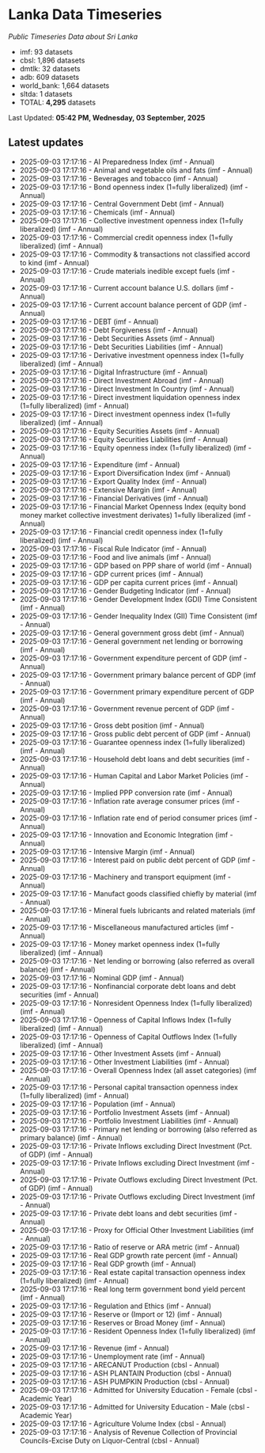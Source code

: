 # Lanka Data Timeseries
*Public Timeseries Data about Sri Lanka*

* imf: 93 datasets
* cbsl: 1,896 datasets
* dmtlk: 32 datasets
* adb: 609 datasets
* world_bank: 1,664 datasets
* sltda: 1 datasets
* TOTAL: **4,295** datasets

Last Updated: **05:42 PM, Wednesday, 03 September, 2025**

## Latest updates

* 2025-09-03 17:17:16 - AI Preparedness Index (imf - Annual)
* 2025-09-03 17:17:16 - Animal and vegetable oils and fats (imf - Annual)
* 2025-09-03 17:17:16 - Beverages and tobacco (imf - Annual)
* 2025-09-03 17:17:16 - Bond openness index (1=fully liberalized) (imf - Annual)
* 2025-09-03 17:17:16 - Central Government Debt (imf - Annual)
* 2025-09-03 17:17:16 - Chemicals (imf - Annual)
* 2025-09-03 17:17:16 - Collective investment openness index (1=fully liberalized) (imf - Annual)
* 2025-09-03 17:17:16 - Commercial credit openness index (1=fully liberalized) (imf - Annual)
* 2025-09-03 17:17:16 - Commodity & transactions not classified accord to kind (imf - Annual)
* 2025-09-03 17:17:16 - Crude materials inedible except fuels (imf - Annual)
* 2025-09-03 17:17:16 - Current account balance U.S. dollars (imf - Annual)
* 2025-09-03 17:17:16 - Current account balance percent of GDP (imf - Annual)
* 2025-09-03 17:17:16 - DEBT (imf - Annual)
* 2025-09-03 17:17:16 - Debt Forgiveness (imf - Annual)
* 2025-09-03 17:17:16 - Debt Securities Assets (imf - Annual)
* 2025-09-03 17:17:16 - Debt Securities Liabilities (imf - Annual)
* 2025-09-03 17:17:16 - Derivative investment openness index (1=fully liberalized) (imf - Annual)
* 2025-09-03 17:17:16 - Digital Infrastructure (imf - Annual)
* 2025-09-03 17:17:16 - Direct Investment Abroad (imf - Annual)
* 2025-09-03 17:17:16 - Direct Investment In Country (imf - Annual)
* 2025-09-03 17:17:16 - Direct investment liquidation openness index (1=fully liberalized) (imf - Annual)
* 2025-09-03 17:17:16 - Direct investment openness index (1=fully liberalized) (imf - Annual)
* 2025-09-03 17:17:16 - Equity Securities Assets (imf - Annual)
* 2025-09-03 17:17:16 - Equity Securities Liabilities (imf - Annual)
* 2025-09-03 17:17:16 - Equity openness index (1=fully liberalized) (imf - Annual)
* 2025-09-03 17:17:16 - Expenditure (imf - Annual)
* 2025-09-03 17:17:16 - Export Diversification Index (imf - Annual)
* 2025-09-03 17:17:16 - Export Quality Index (imf - Annual)
* 2025-09-03 17:17:16 - Extensive Margin (imf - Annual)
* 2025-09-03 17:17:16 - Financial Derivatives (imf - Annual)
* 2025-09-03 17:17:16 - Financial Market Openness Index (equity bond money market collective investment derivates) 1=fully liberalized (imf - Annual)
* 2025-09-03 17:17:16 - Financial credit openness index (1=fully liberalized) (imf - Annual)
* 2025-09-03 17:17:16 - Fiscal Rule Indicator (imf - Annual)
* 2025-09-03 17:17:16 - Food and live animals (imf - Annual)
* 2025-09-03 17:17:16 - GDP based on PPP share of world (imf - Annual)
* 2025-09-03 17:17:16 - GDP current prices (imf - Annual)
* 2025-09-03 17:17:16 - GDP per capita current prices (imf - Annual)
* 2025-09-03 17:17:16 - Gender Budgeting Indicator (imf - Annual)
* 2025-09-03 17:17:16 - Gender Development Index (GDI) Time Consistent (imf - Annual)
* 2025-09-03 17:17:16 - Gender Inequality Index (GII) Time Consistent (imf - Annual)
* 2025-09-03 17:17:16 - General government gross debt (imf - Annual)
* 2025-09-03 17:17:16 - General government net lending or borrowing (imf - Annual)
* 2025-09-03 17:17:16 - Government expenditure percent of GDP (imf - Annual)
* 2025-09-03 17:17:16 - Government primary balance percent of GDP (imf - Annual)
* 2025-09-03 17:17:16 - Government primary expenditure percent of GDP (imf - Annual)
* 2025-09-03 17:17:16 - Government revenue percent of GDP (imf - Annual)
* 2025-09-03 17:17:16 - Gross debt position (imf - Annual)
* 2025-09-03 17:17:16 - Gross public debt percent of GDP (imf - Annual)
* 2025-09-03 17:17:16 - Guarantee openness index (1=fully liberalized) (imf - Annual)
* 2025-09-03 17:17:16 - Household debt loans and debt securities (imf - Annual)
* 2025-09-03 17:17:16 - Human Capital and Labor Market Policies (imf - Annual)
* 2025-09-03 17:17:16 - Implied PPP conversion rate (imf - Annual)
* 2025-09-03 17:17:16 - Inflation rate average consumer prices (imf - Annual)
* 2025-09-03 17:17:16 - Inflation rate end of period consumer prices (imf - Annual)
* 2025-09-03 17:17:16 - Innovation and Economic Integration (imf - Annual)
* 2025-09-03 17:17:16 - Intensive Margin (imf - Annual)
* 2025-09-03 17:17:16 - Interest paid on public debt percent of GDP (imf - Annual)
* 2025-09-03 17:17:16 - Machinery and transport equipment (imf - Annual)
* 2025-09-03 17:17:16 - Manufact goods classified chiefly by material (imf - Annual)
* 2025-09-03 17:17:16 - Mineral fuels lubricants and related materials (imf - Annual)
* 2025-09-03 17:17:16 - Miscellaneous manufactured articles (imf - Annual)
* 2025-09-03 17:17:16 - Money market openness index (1=fully liberalized) (imf - Annual)
* 2025-09-03 17:17:16 - Net lending or borrowing (also referred as overall balance) (imf - Annual)
* 2025-09-03 17:17:16 - Nominal GDP (imf - Annual)
* 2025-09-03 17:17:16 - Nonfinancial corporate debt loans and debt securities (imf - Annual)
* 2025-09-03 17:17:16 - Nonresident Openness Index (1=fully liberalized) (imf - Annual)
* 2025-09-03 17:17:16 - Openness of Capital Inflows Index (1=fully liberalized) (imf - Annual)
* 2025-09-03 17:17:16 - Openness of Capital Outflows Index (1=fully liberalized) (imf - Annual)
* 2025-09-03 17:17:16 - Other Investment Assets (imf - Annual)
* 2025-09-03 17:17:16 - Other Investment Liabilities (imf - Annual)
* 2025-09-03 17:17:16 - Overall Openness Index (all asset categories) (imf - Annual)
* 2025-09-03 17:17:16 - Personal capital transaction openness index (1=fully liberalized) (imf - Annual)
* 2025-09-03 17:17:16 - Population (imf - Annual)
* 2025-09-03 17:17:16 - Portfolio Investment Assets (imf - Annual)
* 2025-09-03 17:17:16 - Portfolio Investment Liabilities (imf - Annual)
* 2025-09-03 17:17:16 - Primary net lending or borrowing (also referred as primary balance) (imf - Annual)
* 2025-09-03 17:17:16 - Private Inflows excluding Direct Investment (Pct. of GDP) (imf - Annual)
* 2025-09-03 17:17:16 - Private Inflows excluding Direct Investment (imf - Annual)
* 2025-09-03 17:17:16 - Private Outflows excluding Direct Investment (Pct. of GDP) (imf - Annual)
* 2025-09-03 17:17:16 - Private Outflows excluding Direct Investment (imf - Annual)
* 2025-09-03 17:17:16 - Private debt loans and debt securities (imf - Annual)
* 2025-09-03 17:17:16 - Proxy for Official Other Investment Liabilities (imf - Annual)
* 2025-09-03 17:17:16 - Ratio of reserve or ARA metric (imf - Annual)
* 2025-09-03 17:17:16 - Real GDP growth rate percent (imf - Annual)
* 2025-09-03 17:17:16 - Real GDP growth (imf - Annual)
* 2025-09-03 17:17:16 - Real estate capital transaction openness index (1=fully liberalized) (imf - Annual)
* 2025-09-03 17:17:16 - Real long term government bond yield percent (imf - Annual)
* 2025-09-03 17:17:16 - Regulation and Ethics (imf - Annual)
* 2025-09-03 17:17:16 - Reserve or (Import or 12) (imf - Annual)
* 2025-09-03 17:17:16 - Reserves or Broad Money (imf - Annual)
* 2025-09-03 17:17:16 - Resident Openness Index (1=fully liberalized) (imf - Annual)
* 2025-09-03 17:17:16 - Revenue (imf - Annual)
* 2025-09-03 17:17:16 - Unemployment rate (imf - Annual)
* 2025-09-03 17:17:16 - ARECANUT Production (cbsl - Annual)
* 2025-09-03 17:17:16 - ASH PLANTAIN Production (cbsl - Annual)
* 2025-09-03 17:17:16 - ASH PUMPKIN Production (cbsl - Annual)
* 2025-09-03 17:17:16 - Admitted for University Education - Female (cbsl - Academic Year)
* 2025-09-03 17:17:16 - Admitted for University Education - Male (cbsl - Academic Year)
* 2025-09-03 17:17:16 - Agriculture Volume Index (cbsl - Annual)
* 2025-09-03 17:17:16 - Analysis of Revenue Collection of Provincial Councils-Excise Duty on Liquor-Central (cbsl - Annual)